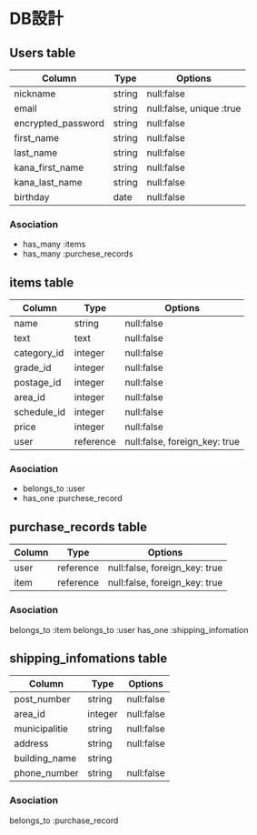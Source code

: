 # DB設計

## Users table
| Column            | Type                  | Options                             |
|-------------------|-----------------------|-------------------------------------|
| nickname          | string                | null:false                          |
| email             | string                | null:false, unique :true            |
| encrypted_password| string                | null:false                          |
| first_name        | string                | null:false                          |
| last_name         | string                | null:false                          |
| kana_first_name   | string                | null:false                          |
| kana_last_name    | string                | null:false                          |
| birthday          | date                  | null:false                          |

### Asociation

- has_many :items
- has_many :purchese_records

## items table
| Column          | Type                    | Options                            |
|-----------------|-------------------------|------------------------------------|
| name            | string                  | null:false                         |
| text            | text                    | null:false                         |
| category_id     | integer                 | null:false                         |
| grade_id        | integer                 | null:false                         |
| postage_id      | integer                 | null:false                         |
| area_id         | integer                 | null:false                         |
| schedule_id     | integer                 | null:false                         |
| price           | integer                 | null:false                         |
| user            | reference               | null:false, foreign_key: true      |

### Asociation

- belongs_to :user
- has_one :purchese_record

## purchase_records table
| Column           | Type                   | Options                             |
|------------------|------------------------|-------------------------------------|
| user             | reference              | null:false, foreign_key: true       |
| item             | reference              | null:false, foreign_key: true       |

### Asociation

belongs_to :item
belongs_to :user
has_one :shipping_infomation

## shipping_infomations table
| Column           | Type                   | Options                             |
|------------------|------------------------|-------------------------------------|
| post_number      | string                 | null:false                          |
| area_id          | integer                | null:false                          |
| municipalitie    | string                 | null:false                          |
| address          | string                 | null:false                          |
| building_name    | string                 |                                     |
| phone_number     | string                 | null:false                          |

### Asociation

belongs_to :purchase_record